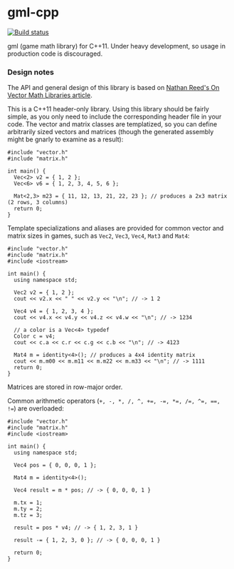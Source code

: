# gml-cpp
[![Build status](https://travis-ci.org/davidyu/gml-cpp.svg?branch=master)](https://travis-ci.org/davidyu/gml-cpp/builds)

gml (game math library) for C++11. Under heavy development, so usage in production code is discouraged.

### Design notes

The API and general design of this library is based on [Nathan Reed's On Vector Math Libraries article](http://www.reedbeta.com/blog/on-vector-math-libraries/).

This is a C++11 header-only library. Using this library should be fairly simple, as you only need to include the corresponding header file in your code. The vector and matrix classes are templatized, so you can define arbitrarily sized vectors and matrices (though the generated assembly might be gnarly to examine as a result):

```
#include "vector.h"
#include "matrix.h"

int main() {
  Vec<2> v2 = { 1, 2 };
  Vec<6> v6 = { 1, 2, 3, 4, 5, 6 };
  
  Mat<2,3> m23 = { 11, 12, 13, 21, 22, 23 }; // produces a 2x3 matrix (2 rows, 3 columns)
  return 0;
}
```

Template specializations and aliases are provided for common vector and matrix sizes in games, such as `Vec2`, `Vec3`, `Vec4`, `Mat3` and `Mat4`:

```
#include "vector.h"
#include "matrix.h"
#include <iostream>

int main() {
  using namespace std;
  
  Vec2 v2 = { 1, 2 };
  cout << v2.x << " " << v2.y << "\n"; // -> 1 2
  
  Vec4 v4 = { 1, 2, 3, 4 };
  cout << v4.x << v4.y << v4.z << v4.w << "\n"; // -> 1234
  
  // a color is a Vec<4> typedef
  Color c = v4;
  cout << c.a << c.r << c.g << c.b << "\n"; // -> 4123
  
  Mat4 m = identity<4>(); // produces a 4x4 identity matrix
  cout << m.m00 << m.m11 << m.m22 << m.m33 << "\n"; // -> 1111
  return 0;
}
```

Matrices are stored in row-major order.

Common arithmetic operators (`+, -, *, /, ^, +=, -=, *=, /=, ^=, ==, !=`) are overloaded:

```
#include "vector.h"
#include "matrix.h"
#include <iostream>

int main() {
  using namespace std;
  
  Vec4 pos = { 0, 0, 0, 1 };
  
  Mat4 m = identity<4>();
  
  Vec4 result = m * pos; // -> { 0, 0, 0, 1 }
  
  m.tx = 1;
  m.ty = 2;
  m.tz = 3;
  
  result = pos * v4; // -> { 1, 2, 3, 1 }
  
  result -= { 1, 2, 3, 0 }; // -> { 0, 0, 0, 1 }
  
  return 0;
}
```

